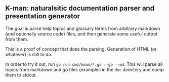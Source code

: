## K-man: naturalsitic documentation parser and presentation generator

The goal is parse help topics and glossary terms from arbitrary markdown (and optionally source code) files, and then generate some useful output from them.

This is a proof of concept that does the parsing. Generation of HTML (or whatever) is still to do.

In order to try it out, run `go run cmd/kman/*.go --go --md`. This will parse all topics from markdown and go files (examples in the `doc` directory and dump them to stdout.

